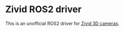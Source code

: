 # Zivid ROS2 driver

This is an unofficial ROS2 driver for [Zivid 3D cameras](https://www.zivid.com/).

